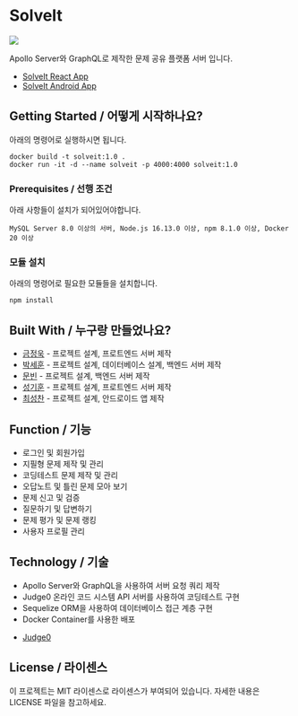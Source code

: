 # SolveIt

![](header.png)

Apollo Server와 GraphQL로 제작한 문제 공유 플랫폼 서버 입니다.
+ [SolveIt React App](https://github.com/Kihundd/solveit)
+ [SolveIt Android App](https://github.com/AlpCar/solveit0604)

## Getting Started / 어떻게 시작하나요?

아래의 명령어로 실행하시면 됩니다.
```
docker build -t solveit:1.0 . 
docker run -it -d --name solveit -p 4000:4000 solveit:1.0
```


### Prerequisites / 선행 조건

아래 사항들이 설치가 되어있어야합니다.

```
MySQL Server 8.0 이상의 서버, Node.js 16.13.0 이상, npm 8.1.0 이상, Docker 20 이상
```

### 모듈 설치
아래의 명령어로 필요한 모듈들을 설치합니다.

```
npm install
```

## Built With / 누구랑 만들었나요?

* [금정욱](https://github.com/urarik) - 프로젝트 설계, 프로트엔드 서버 제작
* [박세훈](https://github.com/psh3253) - 프로젝트 설계, 데이터베이스 설계, 백엔드 서버 제작
* [문빈](https://github.com/githubKudoi) - 프로젝트 설계, 백엔드 서버 제작
* [성기훈](https://github.com/Kihundd) - 프로젝트 설계, 프로트엔드 서버 제작
* [최성찬](https://github.com/AlpCar) - 프로젝트 설계, 안드로이드 앱 제작

## Function / 기능
+ 로그인 및 회원가입
+ 지필형 문제 제작 및 관리
+ 코딩테스트 문제 제작 및 관리
+ 오답노트 및 틀린 문제 모아 보기
+ 문제 신고 및 검증
+ 질문하기 및 답변하기
+ 문제 평가 및 문제 랭킹
+ 사용자 프로필 관리

## Technology / 기술

+ Apollo Server와 GraphQL을 사용하여 서버 요청 쿼리 제작
+ Judge0 온라인 코드 시스템 API 서버를 사용하여 코딩테스트 구현
+ Sequelize ORM을 사용하여 데이터베이스 접근 계층 구현
+ Docker Container를 사용한 배포

* [Judge0](https://judge0.com/)

## License / 라이센스

이 프로젝트는 MIT 라이센스로 라이센스가 부여되어 있습니다. 자세한 내용은 LICENSE 파일을 참고하세요.